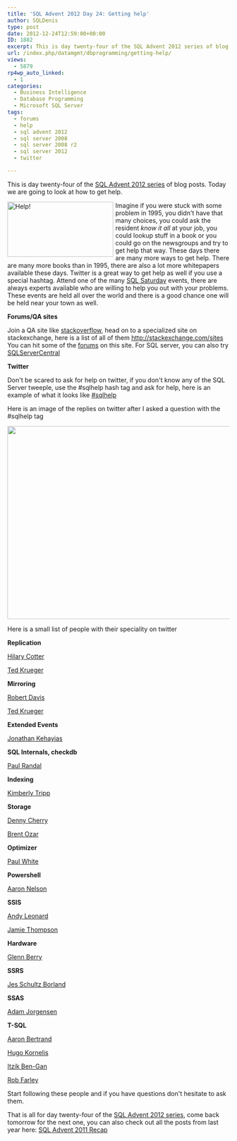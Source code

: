 ```yaml
---
title: 'SQL Advent 2012 Day 24: Getting help'
author: SQLDenis
type: post
date: 2012-12-24T12:59:00+00:00
ID: 1882
excerpt: This is day twenty-four of the SQL Advent 2012 series of blog posts. Today we are going to look at how to get help
url: /index.php/datamgmt/dbprogramming/getting-help/
views:
  - 5879
rp4wp_auto_linked:
  - 1
categories:
  - Business Intelligence
  - Database Programming
  - Microsoft SQL Server
tags:
  - forums
  - help
  - sql advent 2012
  - sql server 2008
  - sql server 2008 r2
  - sql server 2012
  - twitter

---
```

This is day twenty-four of the [SQL Advent 2012 series][1] of blog posts. Today we are going to look at how to get help.

[<img src="http://farm8.staticflickr.com/7068/7089908693_f5cb6d839a_m.jpg" width="240" height="125" alt="Help!" style="float:left;margin:0 5px 0 0;" />][2]Imagine if you were stuck with some problem in 1995, you didn't have that many choices, you could ask the resident _know it all_ at your job, you could lookup stuff in a book or you could go on the newsgroups and try to get help that way. These days there are many more ways to get help. There are many more books than in 1995, there are also a lot more whitepapers available these days. Twitter is a great way to get help as well if you use a special hashtag. Attend one of the many [SQL Saturday][3] events, there are always experts available who are willing to help you out with your problems. These events are held all over the world and there is a good chance one will be held near your town as well.

**Forums/QA sites**
  
Join a QA site like [stackoverflow][4], head on to a specialized site on stackexchange, here is a list of all of them http://stackexchange.com/sites You can hit some of the [forums][5] on this site. For SQL server, you can also try [SQLServerCentral][6]

**Twitter**
  
Don't be scared to ask for help on twitter, if you don't know any of the SQL Server tweeple, use the #sqlhelp hash tag and ask for help, here is an example of what it looks like [#sqlhelp][7]
  
Here is an image of the replies on twitter after I asked a question with the #sqlhelp tag

<div class="image_block">
  <a href="/wp-content/uploads/blogs/DataMgmt/Denis/ADvent/sqlhelp.PNG?mtime=1355070897"><img alt="" src="/wp-content/uploads/blogs/DataMgmt/Denis/ADvent/sqlhelp.PNG?mtime=1355070897" width="516" height="438" /></a>
</div>

Here is a small list of people with their speciality on twitter

**Replication**
  
[Hilary Cotter][8]
  
[Ted Krueger][9]

**Mirroring**
  
[Robert Davis][10]
  
[Ted Krueger][9]

**Extended Events**
  
[Jonathan Kehayias][11]

**SQL Internals, checkdb**
  
[Paul Randal][12]

**Indexing**
  
[Kimberly Tripp][13]

**Storage**
  
[Denny Cherry][14]
  
[Brent Ozar][15]

**Optimizer**
  
[Paul White][16]

**Powershell**
  
[Aaron Nelson][17]

**SSIS**
  
[Andy Leonard][18]
  
[Jamie Thompson][19]

**Hardware** 
  
[Glenn Berry][20]

**SSRS**
  
[Jes Schultz Borland][21]

**SSAS**
  
[Adam Jorgensen][22]

**T-SQL**
  
[Aaron Bertrand][23]
  
[Hugo Kornelis][24]
  
[Itzik Ben-Gan][25]
  
[Rob Farley][26]

Start following these people and if you have questions don't hesitate to ask them.

That is all for day twenty-four of the [SQL Advent 2012 series][1], come back tomorrow for the next one, you can also check out all the posts from last year here: [SQL Advent 2011 Recap][27]

 [1]: /index.php/DataMgmt/DBProgramming/sql-advent-2012-here-is
 [2]: http://www.flickr.com/photos/vicky-/7089908693/ "Help! by Vicky! <3, on Flickr"
 [3]: http://www.sqlsaturday.com/
 [4]: http://stackoverflow.com/questions
 [5]: http://forum.lessthandot.com/
 [6]: http://www.sqlservercentral.com/Forums/
 [7]: https://twitter.com/search/realtime?q=%23sqlhelp&src=typd
 [8]: https://twitter.com/hilarycotter
 [9]: https://twitter.com/onpnt
 [10]: https://twitter.com/SQLSoldier
 [11]: https://twitter.com/SQLPoolBoy
 [12]: https://twitter.com/PaulRandal
 [13]: https://twitter.com/KimberlyLTripp
 [14]: https://twitter.com/mrdenny
 [15]: https://twitter.com/BrentO
 [16]: https://twitter.com/SQL_Kiwiv
 [17]: http://twitter.com/SQLvariant
 [18]: https://twitter.com/andyleonard
 [19]: https://twitter.com/jamiet
 [20]: https://twitter.com/GlennAlanBerry
 [21]: https://twitter.com/grrl_geek
 [22]: https://twitter.com/AJbigdata
 [23]: https://twitter.com/AaronBertrand
 [24]: https://twitter.com/Hugo_Kornelis
 [25]: https://twitter.com/ItzikBenGan
 [26]: https://twitter.com/rob_farley
 [27]: /index.php/DataMgmt/DataDesign/sql-advent-2011-recap